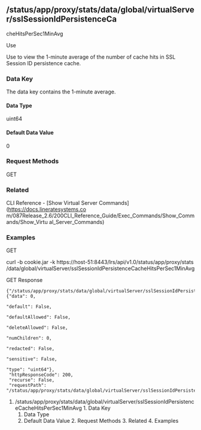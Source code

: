 ## /status/app/proxy/stats/data/global/virtualServer/sslSessionIdPersistenceCa
cheHitsPerSec1MinAvg

Use

Use to view the 1-minute average of the number of cache hits in SSL Session ID
persistence cache.

### Data Key

The data key contains the 1-minute average.

#### Data Type

uint64

#### Default Data Value

0

### Request Methods

GET

### Related

CLI Reference - [Show Virtual Server Commands](https://docs.lineratesystems.co
m/087Release_2.6/200CLI_Reference_Guide/Exec_Commands/Show_Commands/Show_Virtu
al_Server_Commands)

### Examples

GET

curl -b cookie.jar -k https://host-51:8443/lrs/api/v1.0/status/app/proxy/stats
/data/global/virtualServer/sslSessionIdPersistenceCacheHitsPerSec1MinAvg

GET Response

    
    
    {"/status/app/proxy/stats/data/global/virtualServer/sslSessionIdPersistenceCacheHitsPerSec1MinAvg": {"data": 0,
                                                                                                          "default": False,
                                                                                                          "defaultAllowed": False,
                                                                                                          "deleteAllowed": False,
                                                                                                          "numChildren": 0,
                                                                                                          "redacted": False,
                                                                                                          "sensitive": False,
                                                                                                          "type": "uint64"},
     "httpResponseCode": 200,
     "recurse": False,
     "requestPath": "/status/app/proxy/stats/data/global/virtualServer/sslSessionIdPersistenceCacheHitsPerSec1MinAvg"}
    

  1. /status/app/proxy/stats/data/global/virtualServer/sslSessionIdPersistenceCacheHitsPerSec1MinAvg
    1. Data Key
      1. Data Type
      2. Default Data Value
    2. Request Methods
    3. Related
    4. Examples

